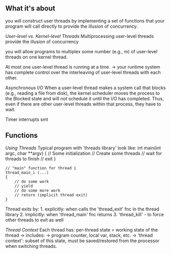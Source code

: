  ## What it's about
 you will construct user threads by implementing a set of functions that your program will call directly to provide the illusion of concurrency.


*User-level vs. Kernel-level Threads*
Multiprocessing
  user-level threads provide the illusion of concurrency

  you will allow programs to multiplex some number (e.g., m) of user-level threads on one kernel thread. 

  At most one user-level thread is running at a time.
  -> your runtime system has complete control over the interleaving of user-level threads with each other. 

Asynchronous I/O
  When a user-level thread makes a system call that blocks (e.g., reading a file from disk), the kernel scheduler moves the process to the Blocked state and will not schedule it until the I/O has completed. Thus, even if there are other user-level threads within that process, they have to wait.

Timer interrupts
  smt

## Functions ##

*Using Threads*
  Typical program with 'threads library' look like: 
    int
    main(int argc, char **argv)
    {
        // Some initialization
        // Create some threads
        // wait for threads to finish
        // exit
    }

    // "main" function for thread i
    thread_main_i (...)
    {
        // do some work
        // yield
        // do some more work
        // return (implicit thread exit)
    }

  Thread exits by: 
    1. explicitly: when calls the 'thread_exit' fnc in the thread library
    2. implicitly: when 'thread_main' fnc returns
    3. 'thread_kill' - to force other threads to exit as well 


*Thread Context*
  Each thread has:
    per-thread state =  working state of the thread
    -> includes: 
    -> program counter, local var, stack, etc. 
    -> 'thread context': subset of this state, 
        must be saved/restored from the processor when switching threads.
    
